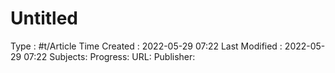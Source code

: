# Untitled
Type : #t/Article
Time Created : 2022-05-29 07:22
Last Modified : 2022-05-29 07:22
Subjects:
Progress: 
URL:
Publisher: